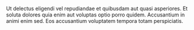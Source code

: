 Ut delectus eligendi vel repudiandae et quibusdam aut quasi asperiores.
Et soluta dolores quia enim aut voluptas optio porro quidem.
Accusantium in animi enim sed.
Eos accusantium voluptatem tempora totam perspiciatis.